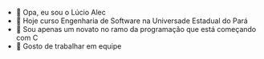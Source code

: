 - 👋 Opa, eu sou o Lúcio Alec
- 👀 Hoje curso Engenharia de Software na Universade Estadual do Pará 
- 🌱 Sou apenas um novato no ramo da programação que está começando com C
- 💞️ Gosto de trabalhar em equipe


